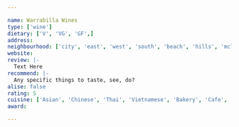 ```yaml
---

name: Warrabilla Wines
type: ['wine']
dietary: ['V', 'VG', 'GF',]
address:
neighbourhood: ['city', 'east', 'west', 'south', 'beach', 'hills', 'mclaren']
website:
review: |-
  Text Here
recommend: |-
  Any specific things to taste, see, do?
alise: false
rating: 5
cuisine: ['Asian', 'Chinese', 'Thai', 'Vietnamese', 'Bakery', 'Cafe', 'Korean', 'Indonesian', 'Malaysian', 'Fusion', 'Cheese', 'Italian', 'American', 'Burger', 'Middle East', 'Breakfast']
award:

---
```

